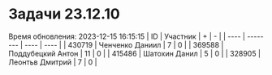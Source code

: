 # Задачи 23.12.10
Время обновления: 2023-12-15 16:15:15
| ID   | Участник | +    | -    |
| ---- | -------- | ---- | ---- |
| 430719 | Ченченко Даниил | 7 | 0 |
| 369588 | Поддубецкий Антон | 11 | 0 |
| 415486 | Шатохин Данил | 5 | 0 |
| 328905 | Леонтьв Дмитрий | 7 | 0 |

